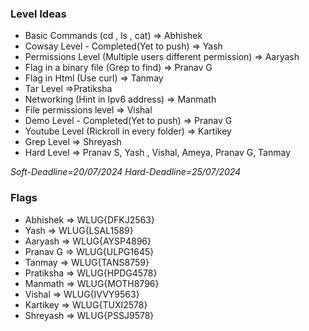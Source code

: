 ### Level Ideas

- Basic Commands (cd , ls , cat) => Abhishek 
- Cowsay Level - Completed(Yet to push) => Yash
- Permissions Level (Multiple users different permission) => Aaryash
- Flag in a binary file (Grep to find) => Pranav G
- Flag in Html (Use curl) => Tanmay
- Tar Level =>Pratiksha
- Networking (Hint in Ipv6 address) => Manmath
- File permissions level => Vishal
- Demo Level - Completed(Yet to push) => Pranav G
- Youtube Level (Rickroll in every folder) => Kartikey 
- Grep Level => Shreyash 
- Hard Level => Pranav S, Yash , Vishal, Ameya, Pranav G, Tanmay

_Soft-Deadline=20/07/2024_
_Hard-Deadline=25/07/2024_

### Flags
- Abhishek => WLUG{DFKJ2563}
- Yash => WLUG{LSAL1589}
- Aaryash => WLUG{AYSP4896}
- Pranav G => WLUG{ULPG1645}
- Tanmay => WLUG{TANS8759}
- Pratiksha => WLUG{HPDG4578}
- Manmath => WLUG{MOTH8796}
- Vishal => WLUG{IVVY9563}
- Kartikey => WLUG{TUXI2578}
- Shreyash => WLUG{PSSJ9578}


